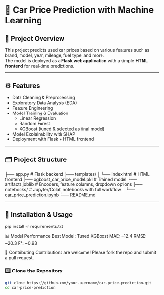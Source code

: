 # 🚗 Car Price Prediction with Machine Learning

## 📌 Project Overview
This project predicts used car prices based on various features such as brand, model, year, mileage, fuel type, and more.  
The model is deployed as a **Flask web application** with a simple **HTML frontend** for real-time predictions.

---

## ⚙️ Features
- Data Cleaning & Preprocessing  
- Exploratory Data Analysis (EDA)  
- Feature Engineering  
- Model Training & Evaluation  
  - Linear Regression  
  - Random Forest  
  - XGBoost (tuned & selected as final model)  
- Model Explainability with SHAP  
- Deployment with Flask + HTML frontend  

---

## 🗂 Project Structure
├── app.py # Flask backend
├── templates/
│ └── index.html # HTML frontend
├── xgboost_car_price_model.pkl # Trained model
├── artifacts.joblib # Encoders, feature columns, dropdown options
├── notebooks/ # Jupyter/Colab notebooks with full workflow
│ └── car_price_prediction.ipynb
└── README.md



---

## 🚀 Installation & Usage
pip install -r requirements.txt

📊 Model Performance
Best Model: Tuned XGBoost
MAE: ~12.4
RMSE: ~20.3
R²: ~0.93

🤝 Contributing
Contributions are welcome! Please fork the repo and submit a pull request.

### 1️⃣ Clone the Repository
```bash
git clone https://github.com/your-username/car-price-prediction.git
cd car-price-prediction

